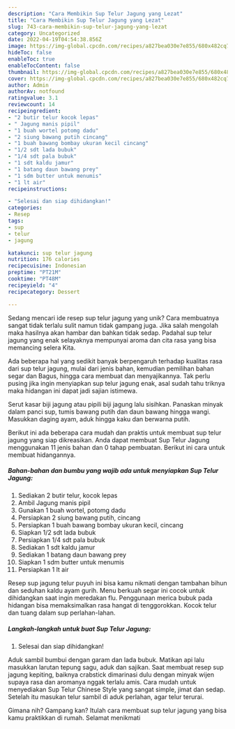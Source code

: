 ```yaml
---
description: "Cara Membikin Sup Telur Jagung yang Lezat"
title: "Cara Membikin Sup Telur Jagung yang Lezat"
slug: 743-cara-membikin-sup-telur-jagung-yang-lezat
category: Uncategorized
date: 2022-04-19T04:54:38.856Z
image: https://img-global.cpcdn.com/recipes/a827bea030e7e855/680x482cq70/sup-telur-jagung-foto-resep-utama.jpg
hideToc: false
enableToc: true
enableTocContent: false
thumbnail: https://img-global.cpcdn.com/recipes/a827bea030e7e855/680x482cq70/sup-telur-jagung-foto-resep-utama.jpg
cover: https://img-global.cpcdn.com/recipes/a827bea030e7e855/680x482cq70/sup-telur-jagung-foto-resep-utama.jpg
author: Admin
authorAv: notfound
ratingvalue: 3.1
reviewcount: 14
recipeingredient:
- "2 butir telur kocok lepas"
- " Jagung manis pipil"
- "1 buah wortel potomg dadu"
- "2 siung bawang putih cincang"
- "1 buah bawang bombay ukuran kecil cincang"
- "1/2 sdt lada bubuk"
- "1/4 sdt pala bubuk"
- "1 sdt kaldu jamur"
- "1 batang daun bawang prey"
- "1 sdm butter untuk menumis"
- "1 lt air"
recipeinstructions:

- "Selesai dan siap dihidangkan!"
categories:
- Resep
tags:
- sup
- telur
- jagung

katakunci: sup telur jagung 
nutrition: 176 calories
recipecuisine: Indonesian
preptime: "PT21M"
cooktime: "PT48M"
recipeyield: "4"
recipecategory: Dessert

---
```





Sedang mencari ide resep sup telur jagung yang unik? Cara membuatnya sangat tidak terlalu sulit namun tidak gampang juga. Jika salah mengolah maka hasilnya akan hambar dan bahkan tidak sedap. Padahal sup telur jagung yang enak selayaknya mempunyai aroma dan cita rasa yang bisa memancing selera Kita.





Ada beberapa hal yang sedikit banyak berpengaruh terhadap kualitas rasa dari sup telur jagung, mulai dari jenis bahan, kemudian pemilihan bahan segar dan Bagus, hingga cara membuat dan menyajikannya. Tak perlu pusing jika ingin menyiapkan sup telur jagung enak,      asal sudah tahu triknya maka hidangan ini dapat jadi sajian istimewa.














Serut kasar biji jagung atau pipili biji jagung lalu sisihkan. Panaskan minyak dalam panci sup, tumis bawang putih dan daun bawang hingga wangi. Masukkan daging ayam, aduk hingga kaku dan berwarna putih.






Berikut ini ada beberapa cara mudah dan praktis untuk membuat sup telur jagung yang siap dikreasikan. Anda dapat membuat Sup Telur Jagung menggunakan 11 jenis bahan dan 0 tahap pembuatan. Berikut ini cara untuk membuat hidangannya.

<!--inarticleads1-->

##### Bahan-bahan dan bumbu yang wajib ada untuk menyiapkan Sup Telur Jagung:

1. Sediakan 2 butir telur, kocok lepas
1. Ambil  Jagung manis pipil
1. Gunakan 1 buah wortel, potomg dadu
1. Persiapkan 2 siung bawang putih, cincang
1. Persiapkan 1 buah bawang bombay ukuran kecil, cincang
1. Siapkan 1/2 sdt lada bubuk
1. Persiapkan 1/4 sdt pala bubuk
1. Sediakan 1 sdt kaldu jamur
1. Sediakan 1 batang daun bawang prey
1. Siapkan 1 sdm butter untuk menumis
1. Persiapkan 1 lt air


Resep sup jagung telur puyuh ini bisa kamu nikmati dengan tambahan bihun dan seduhan kaldu ayam gurih. Menu berkuah segar ini cocok untuk dihidangkan saat ingin meredakan flu. Penggunaan merica bubuk pada hidangan bisa memaksimalkan rasa hangat di tenggorokkan. Kocok telur dan tuang dalam sup perlahan-lahan. 

<!--inarticleads2-->

##### Langkah-langkah untuk buat Sup Telur Jagung:


1. Selesai dan siap dihidangkan!

Aduk sambil bumbui dengan garam dan lada bubuk. Matikan api lalu masukkan larutan tepung sagu, aduk dan sajikan. Saat membuat resep sup jagung kepiting, baiknya crabstick dimarinasi dulu dengan minyak wijen supaya rasa dan aromanya nggak terlalu amis. Cara mudah untuk menyediakan Sup Telur Chinese Style yang sangat simple, jimat dan sedap. Setelah itu masukan telur sambil di aduk perlahan, agar telur terurai. 

Gimana nih? Gampang kan? Itulah cara membuat sup telur jagung yang bisa kamu praktikkan di rumah. Selamat menikmati
